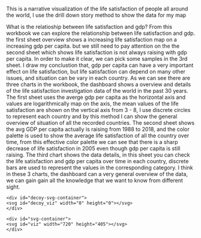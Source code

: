 <title>Life Satisfaction Research of all Countries</title>
<p>This is a narrative visualization of the life satisfaction of people all around the world, I use the drill down story method to show the data for my map</p>
<p>What is the relatioship between life satisfaction and gdp?
From this workbook we can explore the relationship between life satisfaction and gdp. the first sheet overview shows a increasing life satisfaction map on a increasing gdp per capita. but we still need to pay attention on the the second sheet which shows life satisfaction is not always raising with gdp per capita. In order to make it clear, we can pick some samples in the 3rd sheet. I draw my conclustion that, gdp per capita can have a very important effect on life satisfaction, but life satisfaction can depend on many other issues, and situation can be vary in each country.
As we can see there are three charts in the workbook, the dashboard shows a overview and details of the life satisfaction investigation data of the world in the past 30 years. 
The first sheet uses the averge gdp per capita as the horizontal axis and values are logarithmically map on the axis,  the mean values of the life satisfaction are shown on the vertical axis from 3 - 8, I use discrete circles to represent each country and by this method I can show the general overview of situation of all the recorded countries.
The second sheet shows the avg GDP per capita actually is raising from 1988 to 2018, and the color palette is used to show the average life satisfaction of all the country over time, from this effective color palette we can see that there is a sharp decrease of life satisfaction in 2005 even though gdp per capita is still raising.
The third chart shows the data details, in this sheet you can check the life satisfaction and gdp per capita over time in each country, discrete  bars are used to represent the values in the corresponding category.
I think in these 3 charts, the dashboard can a very general overview of the data, we can gain gain all the knowledge that we want to know from different sight.
</p>

<!DOCTYPE html>

<script src="https://d3js.org/d3.v4.min.js"></script>
<script src="https://cdnjs.cloudflare.com/ajax/libs/jquery/3.2.0/jquery.min.js"></script>

<html>

<body>

    <div id="decoy-svg-container">
    <svg id="decoy_viz" width="0" height="0"></svg>
    </div>

    <div id="svg-container">
    <svg id="viz" width="720" height="405"></svg>
    </div>



<script>

{
  "$schema": "https://vega.github.io/schema/vega/v3.0.json",
  "width": 900,
  "height": 500,
  "autosize": "none",

  "signals": [
    { "name": "tx", "update": "width / 2" },
    { "name": "ty", "update": "height / 2" },
    {
      "name": "scale",
      "value": 150,
      "on": [{
        "events": {"type": "wheel", "consume": true},
        "update": "clamp(scale * pow(1.0005, -event.deltaY * pow(16, event.deltaMode)), 150, 3000)"
      }]
    },
    {
      "name": "angles",
      "value": [0, 0],
      "on": [{
        "events": "mousedown",
        "update": "[rotateX, centerY]"
      }]
    },
    {
      "name": "cloned",
      "value": null,
      "on": [{
        "events": "mousedown",
        "update": "copy('projection')"
      }]
    },
    {
      "name": "start",
      "value": null,
      "on": [{
        "events": "mousedown",
        "update": "invert(cloned, xy())"
      }]
    },
    {
      "name": "drag", "value": null,
      "on": [{
        "events": "[mousedown, window:mouseup] > window:mousemove",
        "update": "invert(cloned, xy())"
      }]
    },
    {
      "name": "delta", "value": null,
      "on": [{
        "events": {"signal": "drag"},
        "update": "[drag[0] - start[0], start[1] - drag[1]]"
      }]
    },
    {
      "name": "rotateX", "value": 0,
      "on": [{
        "events": {"signal": "delta"},
        "update": "angles[0] + delta[0]"
      }]
    },
    {
      "name": "centerY", "value": 0,
      "on": [{
        "events": {"signal": "delta"},
        "update": "clamp(angles[1] + delta[1], -60, 60)"
      }]
    }
  ],

  "projections": [
    {
      "name": "projection",
      "type": "mercator",
      "scale": {"signal": "scale"},
      "rotate": [{"signal": "rotateX"}, 0, 0],
      "center": [0, {"signal": "centerY"}],
      "translate": [{"signal": "tx"}, {"signal": "ty"}]
    }
  ],

  "data": [
    {
      "name": "world",
      "url": "data/world-110m.json",
      "format": {
        "type": "topojson",
        "feature": "countries"
      }
    },
    {
      "name": "graticule",
      "transform": [
        { "type": "graticule", "step": [15, 15] }
      ]
    }
  ],

  "marks": [
    {
      "type": "shape",
      "from": {"data": "graticule"},
      "encode": {
        "enter": {
          "strokeWidth": {"value": 1},
          "stroke": {"value": "#ddd"},
          "fill": {"value": null}
        }
      },
      "transform": [
        { "type": "geoshape", "projection": "projection" }
      ]
    },
    {
      "type": "shape",
      "from": {"data": "world"},
      "encode": {
        "enter": {
          "strokeWidth": {"value": 0.5},
          "stroke": {"value": "#bbb"},
          "fill": {"value": "#e5e8d3"}
        }
      },
      "transform": [
        { "type": "geoshape", "projection": "projection" }
      ]
    }
  ]
}
</script>

</body>